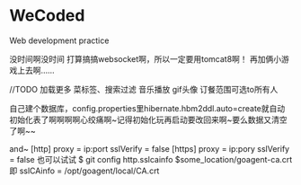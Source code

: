 WeCoded
=======

Web development practice

没时间啊没时间
打算搞搞websocket啊，所以一定要用tomcat8啊！
再加俩小游戏上去啊……

//TODO 
加载更多
菜标签、搜索过滤
音乐播放
gif头像
订餐范围可选to所有人

自己建个数据库，config.properties里hibernate.hbm2ddl.auto=create就自动初始化表了啊啊啊啊心绞痛啊~记得初始化玩再启动要改回来啊~要么数据又清空了啊~~

and~ 
[http]
	proxy = ip:port
	sslVerify = false
[https]
	proxy = ip:pory
	sslVerify = false
也可以试试 
$ git config http.sslcainfo $some_location/goagent-ca.crt
即 sslCAinfo = /opt/goagent/local/CA.crt